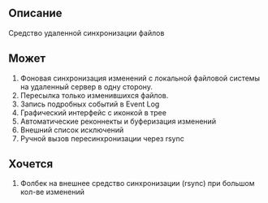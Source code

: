 Описание
-
Средство удаленной синхронизации файлов

Может
-
1. Фоновая синхронизация изменений с локальной файловой системы на удаленный сервер в одну сторону. 
2. Пересылка только изменившихся файлов.
3. Запись подробных событий в Event Log
4. Графический интерфейс с иконкой в трее
5. Автоматические реконнекты и буферизация изменений
6. Внешний список исключений
7. Ручной вызов пересинхронизации через rsync


Хочется
- 
1. Фолбек на внешнее средство синхронизации (rsync) при большом кол-ве изменений
